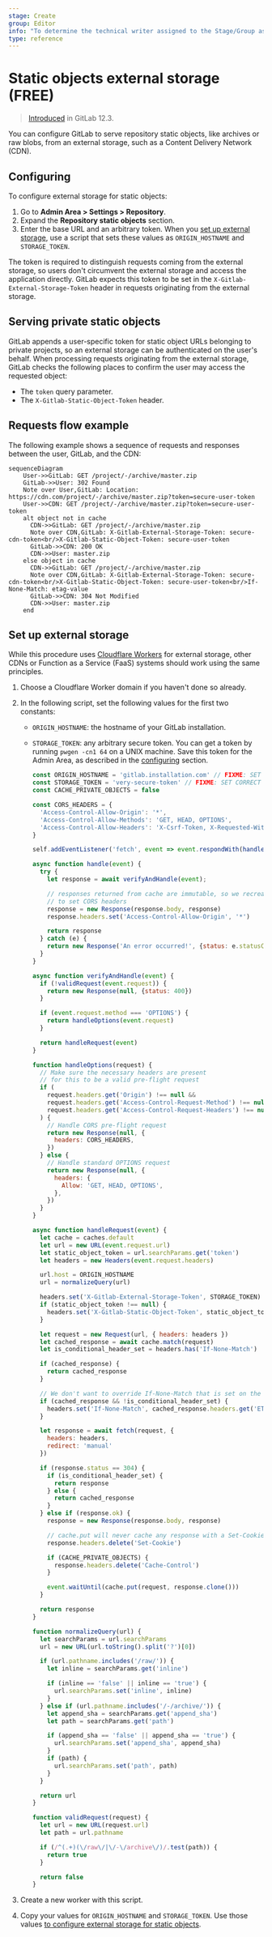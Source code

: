 ```yaml
---
stage: Create
group: Editor
info: "To determine the technical writer assigned to the Stage/Group associated with this page, see https://about.gitlab.com/handbook/engineering/ux/technical-writing/#assignments"
type: reference
---
```


# Static objects external storage **(FREE)**

> [Introduced](https://gitlab.com/gitlab-org/gitlab-foss/-/merge_requests/31025) in GitLab 12.3.

You can configure GitLab to serve repository static objects, like archives or raw blobs,
from an external storage, such as a Content Delivery Network (CDN).

## Configuring

To configure external storage for static objects:

1. Go to **Admin Area > Settings > Repository**.
1. Expand the **Repository static objects** section.
1. Enter the base URL and an arbitrary token. When you [set up external storage](#set-up-external-storage),
   use a script that sets these values as `ORIGIN_HOSTNAME` and `STORAGE_TOKEN`.

The token is required to distinguish requests coming from the external storage, so users don't
circumvent the external storage and access the application directly. GitLab expects
this token to be set in the `X-Gitlab-External-Storage-Token` header in requests
originating from the external storage.

## Serving private static objects

GitLab appends a user-specific token for static object URLs belonging to private projects,
so an external storage can be authenticated on the user's behalf. When processing requests originating
from the external storage, GitLab checks the following places to confirm the user may
access the requested object:

- The `token` query parameter.
- The `X-Gitlab-Static-Object-Token` header.

## Requests flow example

The following example shows a sequence of requests and responses between the user,
GitLab, and the CDN:

```mermaid
sequenceDiagram
    User->>GitLab: GET /project/-/archive/master.zip
    GitLab->>User: 302 Found
    Note over User,GitLab: Location: https://cdn.com/project/-/archive/master.zip?token=secure-user-token
    User->>CDN: GET /project/-/archive/master.zip?token=secure-user-token
    alt object not in cache
      CDN->>GitLab: GET /project/-/archive/master.zip
      Note over CDN,GitLab: X-Gitlab-External-Storage-Token: secure-cdn-token<br/>X-Gitlab-Static-Object-Token: secure-user-token
      GitLab->>CDN: 200 OK
      CDN->>User: master.zip
    else object in cache
      CDN->>GitLab: GET /project/-/archive/master.zip
      Note over CDN,GitLab: X-Gitlab-External-Storage-Token: secure-cdn-token<br/>X-Gitlab-Static-Object-Token: secure-user-token<br/>If-None-Match: etag-value
      GitLab->>CDN: 304 Not Modified
      CDN->>User: master.zip
    end
```

## Set up external storage

While this procedure uses [Cloudflare Workers](https://workers.cloudflare.com) for external storage,
other CDNs or Function as a Service (FaaS) systems should work using the same principles.

1. Choose a Cloudflare Worker domain if you haven't done so already.
1. In the following script, set the following values for the first two constants:

   - `ORIGIN_HOSTNAME`: the hostname of your GitLab installation.
   - `STORAGE_TOKEN`: any arbitrary secure token. You can get a token by running
     `pwgen -cn1 64` on a UNIX machine. Save this token for the Admin Area, as
     described in the [configuring](#configuring) section.

     ```javascript
     const ORIGIN_HOSTNAME = 'gitlab.installation.com' // FIXME: SET CORRECT VALUE
     const STORAGE_TOKEN = 'very-secure-token' // FIXME: SET CORRECT VALUE
     const CACHE_PRIVATE_OBJECTS = false

     const CORS_HEADERS = {
       'Access-Control-Allow-Origin': '*',
       'Access-Control-Allow-Methods': 'GET, HEAD, OPTIONS',
       'Access-Control-Allow-Headers': 'X-Csrf-Token, X-Requested-With',
     }

     self.addEventListener('fetch', event => event.respondWith(handle(event)))

     async function handle(event) {
       try {
         let response = await verifyAndHandle(event);

         // responses returned from cache are immutable, so we recreate them
         // to set CORS headers
         response = new Response(response.body, response)
         response.headers.set('Access-Control-Allow-Origin', '*')

         return response
       } catch (e) {
         return new Response('An error occurred!', {status: e.statusCode || 500})
       }
     }

     async function verifyAndHandle(event) {
       if (!validRequest(event.request)) {
         return new Response(null, {status: 400})
       }

       if (event.request.method === 'OPTIONS') {
         return handleOptions(event.request)
       }

       return handleRequest(event)
     }

     function handleOptions(request) {
       // Make sure the necessary headers are present
       // for this to be a valid pre-flight request
       if (
         request.headers.get('Origin') !== null &&
         request.headers.get('Access-Control-Request-Method') !== null &&
         request.headers.get('Access-Control-Request-Headers') !== null
       ) {
         // Handle CORS pre-flight request
         return new Response(null, {
           headers: CORS_HEADERS,
         })
       } else {
         // Handle standard OPTIONS request
         return new Response(null, {
           headers: {
             Allow: 'GET, HEAD, OPTIONS',
           },
         })
       }
     }

     async function handleRequest(event) {
       let cache = caches.default
       let url = new URL(event.request.url)
       let static_object_token = url.searchParams.get('token')
       let headers = new Headers(event.request.headers)

       url.host = ORIGIN_HOSTNAME
       url = normalizeQuery(url)

       headers.set('X-Gitlab-External-Storage-Token', STORAGE_TOKEN)
       if (static_object_token !== null) {
         headers.set('X-Gitlab-Static-Object-Token', static_object_token)
       }

       let request = new Request(url, { headers: headers })
       let cached_response = await cache.match(request)
       let is_conditional_header_set = headers.has('If-None-Match')

       if (cached_response) {
         return cached_response
       }

       // We don't want to override If-None-Match that is set on the original request
       if (cached_response && !is_conditional_header_set) {
         headers.set('If-None-Match', cached_response.headers.get('ETag'))
       }

       let response = await fetch(request, {
         headers: headers,
         redirect: 'manual'
       })

       if (response.status == 304) {
         if (is_conditional_header_set) {
           return response
         } else {
           return cached_response
         }
       } else if (response.ok) {
         response = new Response(response.body, response)

         // cache.put will never cache any response with a Set-Cookie header
         response.headers.delete('Set-Cookie')

         if (CACHE_PRIVATE_OBJECTS) {
           response.headers.delete('Cache-Control')
         }

         event.waitUntil(cache.put(request, response.clone()))
       }

       return response
     }

     function normalizeQuery(url) {
       let searchParams = url.searchParams
       url = new URL(url.toString().split('?')[0])

       if (url.pathname.includes('/raw/')) {
         let inline = searchParams.get('inline')

         if (inline == 'false' || inline == 'true') {
           url.searchParams.set('inline', inline)
         }
       } else if (url.pathname.includes('/-/archive/')) {
         let append_sha = searchParams.get('append_sha')
         let path = searchParams.get('path')

         if (append_sha == 'false' || append_sha == 'true') {
           url.searchParams.set('append_sha', append_sha)
         }
         if (path) {
           url.searchParams.set('path', path)
         }
       }

       return url
     }

     function validRequest(request) {
       let url = new URL(request.url)
       let path = url.pathname

       if (/^(.+)(\/raw\/|\/-\/archive\/)/.test(path)) {
         return true
       }

       return false
     }
     ```

1. Create a new worker with this script.
1. Copy your values for `ORIGIN_HOSTNAME` and `STORAGE_TOKEN`.
   Use those values [to configure external storage for static objects](#configuring).
